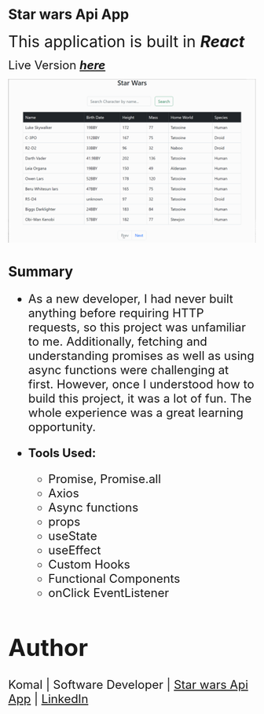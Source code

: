 # **Star wars Api App**

<font size = 6> This application is built in **_React_**</font>

<font size=5> Live Version **_[here](https://star-wars-api-app-2.herokuapp.com/)_**</font>

<img src = "Demo_Star_Wars_API_App.gif">

# **Summary**

<font size=5>

- As a new developer, I had never built anything before requiring HTTP requests, so this project was unfamiliar to me. Additionally, fetching and understanding promises as well as using async functions were challenging at first. However, once I understood how to build this project, it was a lot of fun. The whole experience was a great learning opportunity.

- **Tools Used:**
  - Promise, Promise.all
  - Axios
  - Async functions
  - props
  - useState
  - useEffect
  - Custom Hooks
  - Functional Components
  - onClick EventListener

# Author

<font size=5>Komal | Software Developer | [Star wars Api App](https://star-wars-api-app-2.herokuapp.com/) | [LinkedIn](https://www.linkedin.com/in/komalpreet-kaur-3b6924177/)
